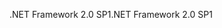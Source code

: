 <span data-ttu-id="5332e-101">.NET Framework 2.0 SP1</span><span class="sxs-lookup"><span data-stu-id="5332e-101">.NET Framework 2.0 SP1</span></span>